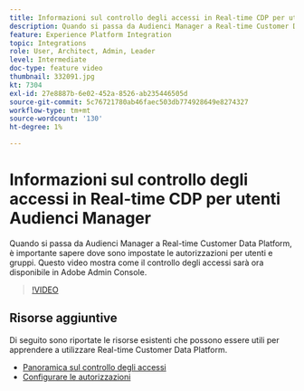 ```yaml
---
title: Informazioni sul controllo degli accessi in Real-time CDP per utenti Audienci Manager
description: Quando si passa da Audienci Manager a Real-time Customer Data Platform, è importante sapere dove sono impostate le autorizzazioni per utenti e gruppi. Questo video mostra come il controllo degli accessi sarà ora disponibile in Adobe Admin Console.
feature: Experience Platform Integration
topic: Integrations
role: User, Architect, Admin, Leader
level: Intermediate
doc-type: feature video
thumbnail: 332091.jpg
kt: 7304
exl-id: 27e8887b-6e02-452a-8526-ab235446505d
source-git-commit: 5c76721780ab46faec503db774928649e8274327
workflow-type: tm+mt
source-wordcount: '130'
ht-degree: 1%

---
```


# Informazioni sul controllo degli accessi in Real-time CDP per utenti Audienci Manager

Quando si passa da Audienci Manager a Real-time Customer Data Platform, è importante sapere dove sono impostate le autorizzazioni per utenti e gruppi. Questo video mostra come il controllo degli accessi sarà ora disponibile in Adobe Admin Console.

>[!VIDEO](https://video.tv.adobe.com/v/332091/?quality=12&learn=on)

## Risorse aggiuntive

Di seguito sono riportate le risorse esistenti che possono essere utili per apprendere a utilizzare Real-time Customer Data Platform.

* [Panoramica sul controllo degli accessi](https://experienceleague.adobe.com/docs/experience-platform/access-control/home.html?lang=en#access-control-hierarchy-and-workflow)
* [Configurare le autorizzazioni](https://experienceleague.adobe.com/docs/platform-learn/getting-started-for-data-architects-and-data-engineers/configure-permissions.html?lang=en)
